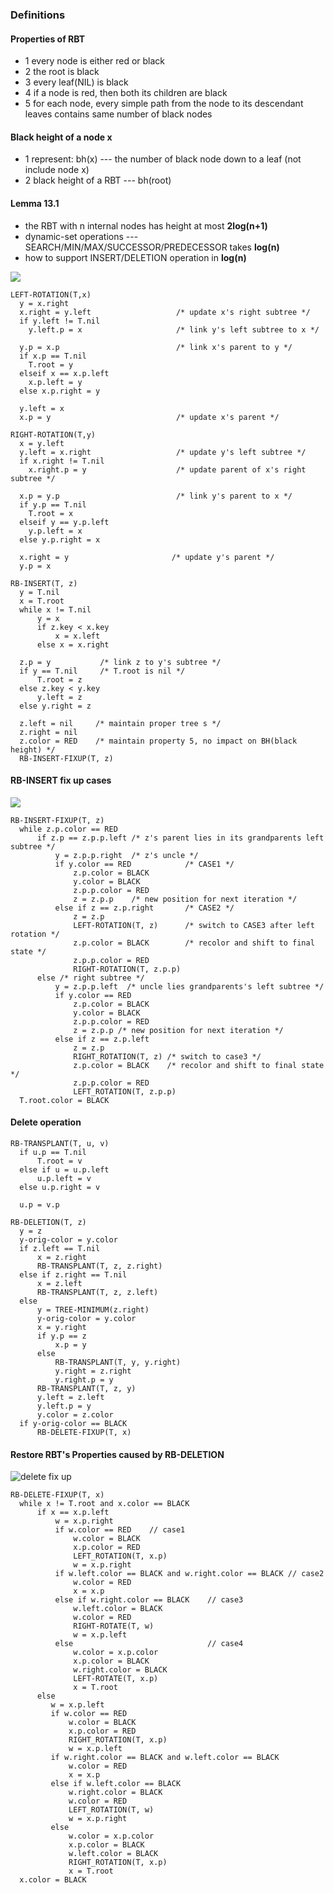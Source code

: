 ### Definitions
#### Properties of RBT
+ 1 every node is either red or black
+ 2 the root is black
+ 3 every leaf(NIL) is black
+ 4 if a node is red, then both its children are black
+ 5 for each node, every simple path from the node to its descendant leaves contains same number of black nodes

#### Black height of a node x
+ 1 represent: bh(x) --- the number of black node down to a leaf (not include node x)
+ 2 black height of a RBT --- bh(root)

#### Lemma 13.1
* the RBT with n internal nodes has height at most **2log(n+1)**
* dynamic-set operations --- SEARCH/MIN/MAX/SUCCESSOR/PREDECESSOR takes **log(n)**
* how to support INSERT/DELETION operation in **log(n)**


![](rotation.png)
```
LEFT-ROTATION(T,x)
  y = x.right
  x.right = y.left                   /* update x's right subtree */
  if y.left != T.nil
    y.left.p = x                     /* link y's left subtree to x */

  y.p = x.p                          /* link x's parent to y */
  if x.p == T.nil
    T.root = y
  elseif x == x.p.left
    x.p.left = y
  else x.p.right = y

  y.left = x
  x.p = y                            /* update x's parent */
```

```
RIGHT-ROTATION(T,y)
  x = y.left
  y.left = x.right                   /* update y's left subtree */
  if x.right != T.nil
    x.right.p = y                    /* update parent of x's right subtree */

  x.p = y.p                          /* link y's parent to x */
  if y.p == T.nil
    T.root = x
  elseif y == y.p.left
    y.p.left = x
  else y.p.right = x

  x.right = y                       /* update y's parent */
  y.p = x
```

```
RB-INSERT(T, z)
  y = T.nil
  x = T.root
  while x != T.nil
      y = x
      if z.key < x.key
          x = x.left
      else x = x.right

  z.p = y           /* link z to y's subtree */
  if y == T.nil     /* T.root is nil */
      T.root = z
  else z.key < y.key
      y.left = z
  else y.right = z

  z.left = nil     /* maintain proper tree s */
  z.right = nil
  z.color = RED    /* maintain property 5, no impact on BH(black height) */
  RB-INSERT-FIXUP(T, z)
```
#### RB-INSERT fix up cases
![](image\insert_fixup_cases.png)
```
RB-INSERT-FIXUP(T, z)
  while z.p.color == RED
      if z.p == z.p.p.left /* z's parent lies in its grandparents left subtree */
          y = z.p.p.right  /* z's uncle */
          if y.color == RED            /* CASE1 */
              z.p.color = BLACK
              y.color = BLACK
              z.p.p.color = RED
              z = z.p.p    /* new position for next iteration */
          else if z == z.p.right       /* CASE2 */
              z = z.p
              LEFT-ROTATION(T, z)      /* switch to CASE3 after left rotation */
              z.p.color = BLACK        /* recolor and shift to final state */
              z.p.p.color = RED
              RIGHT-ROTATION(T, z.p.p)
      else /* right subtree */
          y = z.p.p.left  /* uncle lies grandparents's left subtree */
          if y.color == RED
              z.p.color = BLACK
              y.color = BLACK
              z.p.p.color = RED
              z = z.p.p /* new position for next iteration */
          else if z == z.p.left
              z = z.p
              RIGHT_ROTATION(T, z) /* switch to case3 */
              z.p.color = BLACK    /* recolor and shift to final state */
              z.p.p.color = RED
              LEFT_ROTATION(T, z.p.p)
  T.root.color = BLACK
```

#### Delete operation
```
RB-TRANSPLANT(T, u, v)
  if u.p == T.nil
      T.root = v
  else if u = u.p.left
      u.p.left = v
  else u.p.right = v

  u.p = v.p
```
```
RB-DELETION(T, z)
  y = z
  y-orig-color = y.color
  if z.left == T.nil
      x = z.right
      RB-TRANSPLANT(T, z, z.right)
  else if z.right == T.nil
      x = z.left
      RB-TRANSPLANT(T, z, z.left)
  else
      y = TREE-MINIMUM(z.right)
      y-orig-color = y.color
      x = y.right
      if y.p == z
          x.p = y
      else
          RB-TRANSPLANT(T, y, y.right)
          y.right = z.right
          y.right.p = y
      RB-TRANSPLANT(T, z, y)
      y.left = z.left
      y.left.p = y
      y.color = z.color
  if y-orig-color == BLACK
      RB-DELETE-FIXUP(T, x)
```
#### Restore RBT's Properties caused by RB-DELETION

![delete fix up](image\delete_fixup_cases.png)

```
RB-DELETE-FIXUP(T, x)
  while x != T.root and x.color == BLACK
      if x == x.p.left
          w = x.p.right
          if w.color == RED    // case1
              w.color = BLACK
              x.p.color = RED
              LEFT_ROTATION(T, x.p)
              w = x.p.right
          if w.left.color == BLACK and w.right.color == BLACK // case2
              w.color = RED
              x = x.p
          else if w.right.color == BLACK    // case3
              w.left.color = BLACK
              w.color = RED
              RIGHT-ROTATE(T, w)
              w = x.p.left
          else                              // case4
              w.color = x.p.color
              x.p.color = BLACK
              w.right.color = BLACK
              LEFT-ROTATE(T, x.p)
              x = T.root
      else
         w = x.p.left
         if w.color == RED
             w.color = BLACK
             x.p.color = RED
             RIGHT_ROTATION(T, x.p)
             w = x.p.left
         if w.right.color == BLACK and w.left.color == BLACK
             w.color = RED
             x = x.p
         else if w.left.color == BLACK
             w.right.color = BLACK
             w.color = RED
             LEFT_ROTATION(T, w)
             w = x.p.right
         else
             w.color = x.p.color
             x.p.color = BLACK
             w.left.color = BLACK
             RIGHT_ROTATION(T, x.p)
             x = T.root
  x.color = BLACK
```
